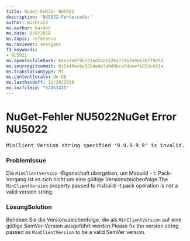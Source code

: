 ```yaml
---
title: NuGet-Fehler NU5022
description: 'NU5022-Fehlercode:'
author: mishra14
ms.author: karann
ms.date: 8/8/2018
ms.topic: reference
ms.reviewer: anangaur
f1_keywords:
- NU5022
ms.openlocfilehash: b4eb7e6fde333ad24e622b27c9b7e9a6267f9dfd
ms.sourcegitcommit: 0c5a49ec6e0254a4e7a9d8bca7daeefb853c433a
ms.translationtype: MT
ms.contentlocale: de-DE
ms.lasthandoff: 11/28/2018
ms.locfileid: "52453415"
---
```

# <a name="nuget-error-nu5022"></a><span data-ttu-id="3446e-103">NuGet-Fehler NU5022</span><span class="sxs-lookup"><span data-stu-id="3446e-103">NuGet Error NU5022</span></span>
<pre>MinClient Version string specified '9.9.9.9.9' is invalid.</pre>

### <a name="issue"></a><span data-ttu-id="3446e-104">Problem</span><span class="sxs-lookup"><span data-stu-id="3446e-104">Issue</span></span>

<span data-ttu-id="3446e-105">Die `MinClientVersion` -Eigenschaft übergeben, um Msbuild - t: Pack-Vorgang ist es sich nicht um eine gültige Versionszeichenfolge.</span><span class="sxs-lookup"><span data-stu-id="3446e-105">The `MinClientVersion` property passed to msbuild -t:pack operation is not a valid version string.</span></span>


### <a name="solution"></a><span data-ttu-id="3446e-106">Lösung</span><span class="sxs-lookup"><span data-stu-id="3446e-106">Solution</span></span>

<span data-ttu-id="3446e-107">Beheben Sie die Versionszeichenfolge, die als `MinClientVersion` auf eine gültige SemVer-Version ausgeführt werden.</span><span class="sxs-lookup"><span data-stu-id="3446e-107">Please fix the version string passed as `MinClientVersion` to be a valid SemVer version.</span></span>

